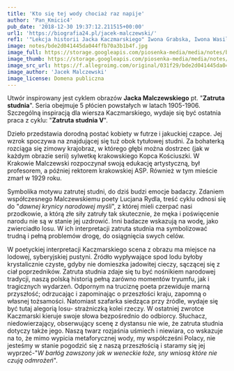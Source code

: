 ```yaml
---
title: 'Kto się tej wody chociaż raz napije'
author: 'Pan_Kmicic4'
pub_date: '2018-12-30 19:37:12.211515+00:00'
url1: 'https://biografia24.pl/jacek-malczewski/'
ref1: '"Lekcja historii Jacka Kaczmarskiego" Iwona Grabska, Iwona Wasilewska'
image: notes/bde2d041445da044ffb70a3b1b4f.jpg
image_full: https://storage.googleapis.com/piosenka-media/media/notes/bde2d041445da044ffb70a3b1b4f.jpg
image_thumb: https://storage.googleapis.com/piosenka-media/media/notes/bde2d041445da044ffb70a3b1b4f.jpg.0x300_q85_upscale.jpg
image_src_url: https://f.allegroimg.com/original/031f29/bde2d041445da044ffb70a3b1b4f
image_author: 'Jacek Malczewski'
image_license: Domena publiczna
---
```


Utwór inspirowany jest cyklem obrazów **Jacka Malczewskiego** pt. "**Zatruta studnia**". Seria obejmuje 5 płócien powstałych w latach 1905\-1906. Szczególną inspiracją dla wiersza Kaczmarskiego, wydaje się być ostatnia praca z cyklu: "**Zatruta studnia V**".

Dzieło przedstawia dorodną postać kobiety w futrze i jakuckiej czapce. Jej wzrok spoczywa na znajdującej się tuż obok tytułowej studni. Za bohaterką rozciąga się zimowy krajobraz, w którego głębi można dostrzec \(jak w każdym obrazie serii\) sylwetkę krakowskiego Kopca Kościuszki. W Krakowie Malczewski rozpoczynał swoją edukację artystyczną, był profesorem, a później rektorem krakowskiej ASP. Również w tym mieście zmarł w 1929 roku.

Symbolika motywu zatrutej studni, do dziś budzi emocje badaczy. Zdaniem współczesnego Malczewskiemu poety Lucjana Rydla, treść cyklu odnosi się do "_dawnej krynicy narodowej myśli_", z której mieli czerpać nasi przodkowie, a którą złe siły zatruły tak skutecznie, że męka i poświęcenie narodu nie są w stanie jej uzdrowić. Inni badacze wskazują na wodę, jako zwierciadło losu. W ich interpretacji zatruta studnia ma symbolizować trudną i pełną problemów drogę, do osiągnięcia swych celów.

W poetyckiej interpretacji Kaczmarskiego scena z obrazu ma miejsce na lodowej, syberyjskiej pustyni. Źródło wypływające spod lodu byłoby krystalicznie czyste, gdyby nie domieszka jadowitej cieczy, sączącej się z ciał poprzedników. Zatruta studnia zdaje się tu być nośnikiem narodowej tradycji, naszą polską historią pełną zarówno momentów tryumfu, jak i tragicznych wydarzeń. Odpornym na truciznę poeta przewiduje marną przyszłość; odrzucając i zapominając o przeszłości kraju, zapomną o własnej tożsamości. Natomiast szafarka siedząca przy źródle, wydaje się być tutaj alegorią losu\- strażniczką kolei rzeczy. W ostatniej zwrotce Kaczmarski kieruje swoje słowa bezpośrednio do odbiorcy. Słuchacz, niedowierzający, obserwujący scenę z dystansu nie wie, że zatruta studnia dotyczy także jego. Naszą twarz rozjaśnia uśmiech i niewiara, co wskazuje na to, że mimo wypicia metaforycznej wody, my współcześni Polacy, nie jesteśmy w stanie pogodzić się z naszą przeszłością i staramy się jej wyprzeć\-"_W barłóg zawszony jak w weneckie łoże, sny wniosą które nie czują odmrożeń_".
